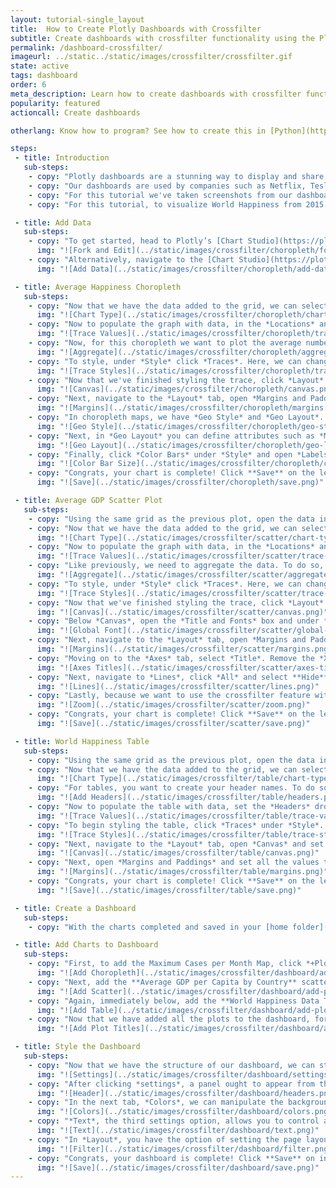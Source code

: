 ```yaml
---
layout: tutorial-single_layout
title:  How to Create Plotly Dashboards with Crossfilter
subtitle: Create dashboards with crossfilter functionality using the Plotly data visualization tool
permalink: /dashboard-crossfilter/
imageurl: ../static../static/images/crossfilter/crossfilter.gif
state: active
tags: dashboard
order: 6
meta_description: Learn how to create dashboards with crossfilter functionality using the Plotly dashboard tool.
popularity: featured
actioncall: Create dashboards

otherlang: Know how to program? See how to create this in [Python](https://plot.ly/python/dashboard/) or [R](https://plot.ly/r/dashboard/). Want something more reactive check out [Dash](https://plot.ly/dash).

steps:
 - title: Introduction
   sub-steps:
    - copy: "Plotly dashboards are a stunning way to display and share your graphs. Your charts are fully interactive with publication-quality graphics, and there's nothing to download or install — it's 100% web-based."
    - copy: "Our dashboards are used by companies such as Netflix, Tesla, and Google for their customization options and features. If you too want to present your plots in a cool way, keep reading."
    - copy: "For this tutorial we've taken screenshots from our dashboard, which can be found [here](https://plot.ly/~plotly2_demo/237/untitled-dashboard/)."
    - copy: "For this tutorial, to visualize World Happiness from 2015 to 2017, we'll create three individual charts: (1) a average happiness choropleth map, (2) GDP per capita scatter plot and (3) a table to visualise the data. In the section below, we'll look at how to make each of the charts."

 - title: Add Data
   sub-steps:
    - copy: "To get started, head to Plotly’s [Chart Studio](https://plot.ly/create/) and add your data. You have the option of typing directly in the grid, uploading your file, or entering a URL of an online dataset. For this tutorial, we'll use the World Happiness Dataset from the Sustainable Development Solutions Network. To begin, simply view the [dataset](https://plot.ly/~bdun9/2521/) and click **'Fork & Edit'**. The Chart Studio ought to open and you're all set to go."
      img: "![Fork and Edit](../static/images/crossfilter/choropleth/fork-and-edit.png)"
    - copy: "Alternatively, navigate to the [Chart Studio](https://plot.ly/create/) and click **'Import'**, **'By URL'**, and then paste in the **URL** (https://raw.githubusercontent.com/bcdunbar/datasets/master/worldhappiness.csv)."
      img: "![Add Data](../static/images/crossfilter/choropleth/add-data.png)"

 - title: Average Happiness Choropleth
   sub-steps:
    - copy: "Now that we have the data added to the grid, we can select our chart type. To do so, select *Graph* on the left-hand side, then *Create*. Click *Chart Type*, and **Choropleth** from the *Maps* column."
      img: "![Chart Type](../static/images/crossfilter/choropleth/chart-type.png)"
    - copy: "Now to populate the graph with data, in the *Locations* and *Values* dropdown select **Country** and **HappinessScore**, respectively. Additionally, set **Country Names** in the *Locations Format* dropdown, **World** in the *Map Regions*, and set the *Projections* to **Distance Preserving (Equirectangular)**. You ought to note that countries aren't defined yet as we need to aggregate the data."
      img: "![Trace Values](../static/images/crossfilter/choropleth/trace-values.png)"
    - copy: "Now, for this choropleth we want to plot the average number of confirmed cases. Therefore, we need to aggregate the data. To do so, open *Aggregate*, select **Country** as the *Group By Column*, and **HappinessScore** as the *Trace*. Then, set *Z* value to **avg**."
      img: "![Aggregate](../static/images/crossfilter/choropleth/aggregate.png)"
    - copy: "To style, under *Style* click *Traces*. Here, we can change the colorscale by clicking the **yellow/blue** palette (around the 3rd from the left)."
      img: "![Trace Styles](../static/images/crossfilter/choropleth/trace-style.png)"
    - copy: "Now that we've finished styling the trace, click *Layout* to style the background, fonts, and margins. To complete the former, select *Canvas* and set **#444444** as the *Margin Color*."
      img: "![Canvas](../static/images/crossfilter/choropleth/canvas.png)"
    - copy: "Next, navigate to the *Layout* tab, open *Margins and Paddings* and set all the values to **0** to make it full width and height."
      img: "![Margins](../static/images/crossfilter/choropleth/margins.png)"
    - copy: "In choropleth maps, we have *Geo Style* and *Geo Layout*. To alter the former, select *Geo Style* and set *Land* to **Show**. Set *Color* to **#444444**. Next, set *Oceans* to **Show** and *Color* **#444444**; *Country* to **Show** and *Color* **#444444**. Lastly, *Frame* to **Hide**."
      img: "![Geo Style](../static/images/crossfilter/choropleth/geo-style.png)"
    - copy: "Next, in *Geo Layout* you can define attributes such as *Map Scope*, *Projection*, *Rotation*, *Scale*, and *Map Resolution*. In this tutorial, we'll leave it as-is."
      img: "![Geo Layout](../static/images/crossfilter/choropleth/geo-layout.png)"
    - copy: "Finally, click *Color Bars* under *Style* and open *Labels*. Here, set the *Typeface* to **Raleway** and the *Font Color* to **#FFFFFF**."
      img: "![Color Bar Size](../static/images/crossfilter/choropleth/color-bar-labels.png)"
    - copy: "Congrats, your chart is complete! Click **Save** on the left-hand side of the screen. In the pop-up, enter your filename and select either **Public** (visible to all) or **Private Link** (visible only to those who you share the link with) and hit **Save**. Since these plots are destined for a dashboard, they can't be set to private."
      img: "![Save](../static/images/crossfilter/choropleth/save.png)"

 - title: Average GDP Scatter Plot
   sub-steps:
    - copy: "Using the same grid as the previous plot, open the data in the Chart Studio."
    - copy: "Now that we have the data added to the grid, we can select our chart type. To do so, select *Graph* on the left-hand side, then *Create*. Click *Chart Type*, and **Scatter** from the *Business* column."
      img: "![Chart Type](../static/images/crossfilter/scatter/chart-type.png)"
    - copy: "Now to populate the graph with data, in the *Locations* and *Values* dropdown select **Country** and **Economy_GDP_per_Capita**, respectively. Additionally, set **HappinessScore** in the *Size* and *Color* dropdowns."
      img: "![Trace Values](../static/images/crossfilter/scatter/trace-value.png)"
    - copy: "Like previously, we need to aggregate the data. To do so, open *Aggregate*, select **Country** as the *Group By Column*, and **Economy_GDP_per_Capita** as the *Trace*. Then, set *Y*, *Marker Size* and *Marker Color* to **avg**."
      img: "![Aggregate](../static/images/crossfilter/scatter/aggregate.png)"
    - copy: "To style, under *Style* click *Traces*. Here, we can change the colorscale by clicking the **blue/yellow** palette (around the 3rd from the left)."
      img: "![Trace Styles](../static/images/crossfilter/scatter/trace-styles.png)"
    - copy: "Now that we've finished styling the trace, click *Layout* to style the background, fonts, and margins. To complete the former, select *Canvas* and set **#444444** as the *Margin Color*."
      img: "![Canvas](../static/images/crossfilter/scatter/canvas.png)"
    - copy: "Below *Canvas*, open the *Title and Fonts* box and under *Global Font*, set *Typeface* to **Raleway**, *Font Size* to **12**, and *Font Color* to **#FFFFFF**."
      img: "![Global Font](../static/images/crossfilter/scatter/global-font.png)"
    - copy: "Next, navigate to the *Layout* tab, open *Margins and Paddings* and set the values to **10**, **120**, **80** and **0**, respectively."
      img: "![Margins](../static/images/crossfilter/scatter/margins.png)"
    - copy: "Moving on to the *Axes* tab, select *Title*. Remove the *X* title, then  click *Y* and set the title to **GDP per Capita**."
      img: "![Axes Titles](../static/images/crossfilter/scatter/axes-titles.png)"
    - copy: "Next, navigate to *Lines*, click *All* and select **Hide** for all options. This will remove all lines including grid, horizontal and zero line."
      img: "![Lines](../static/images/crossfilter/scatter/lines.png)"
    - copy: "Lastly, because we want to use the crossfilter feature with our dashboard open *Zoom* and select **Disable**."
      img: "![Zoom](../static/images/crossfilter/scatter/zoom.png)"
    - copy: "Congrats, your chart is complete! Click **Save** on the left-hand side of the screen. In the pop-up, enter your filename and select either **Public** (visible to all) or **Private Link** (visible only to those who you share the link with) and hit **Save**. Since these plots are destined for a dashboard, they can't be set to private."
      img: "![Save](../static/images/crossfilter/scatter/save.png)"

 - title: World Happiness Table
   sub-steps:
    - copy: "Using the same grid as the previous plot, open the data in the Chart Studio."
    - copy: "Now that we have the data added to the grid, we can select our chart type. To do so, select *Graph* on the left-hand side, then *Create*. Click *Chart Type*, and **Table** from the *Statistics* column."
      img: "![Chart Type](../static/images/crossfilter/table/chart-type.png)"
    - copy: "For tables, you want to create your header names. To do so, in the 1dt spare column type in the header names: **Year**, **Country**, **Happiness Rank**, **Happiness Score** and **GDP per Capita**. Lastly, rename the column to **Headers**."
      img: "![Add Headers](../static/images/crossfilter/table/headers.png)"
    - copy: "Now to populate the table with data, set the *Headers* dropwdown to **Headers**. Then, **Year**, **Country**, **Happiness Rank**, **Happiness Score** and **Economy_GDP_per_Capita** to the columns dropdown."
      img: "![Trace Values](../static/images/crossfilter/table/trace-values.png)"
    - copy: "To begin styling the table, click *Traces* under *Style*. In *Header*, set the *Fill Color* to **#444444**, *Font Color* to **#FFFFFF**, and *Border Color* to **#FFFFFF**. In *Cells*, the *Fill Color* to **#444444**, *Font Color* to **#FFFFFF**, and *Border Color* to **#FFFFFF**."
      img: "![Trace Styles](../static/images/crossfilter/table/trace-style.png)"
    - copy: "Next, navigate to the *Layout* tab, open *Canvas* and set the *Plot* and *Margin Color* to **#000000** to keep with the dark theme of the previous plots."
      img: "![Canvas](../static/images/crossfilter/table/canvas.png)"
    - copy: "Next, open *Margins and Paddings* and set all the values to **10** to make the table just shy of full width and height."
      img: "![Margins](../static/images/crossfilter/table/margins.png)"
    - copy: "Congrats, your chart is complete! Click **Save** on the left-hand side of the screen. In the pop-up, enter your filename and select either **Public** (visible to all) or **Private Link** (visible only to those who you share the link with) and hit **Save**. Since these plots are destined for a dashboard, they can't be set to private."
      img: "![Save](../static/images/crossfilter/table/save.png)"

 - title: Create a Dashboard
   sub-steps:
    - copy: "With the charts completed and saved in your [home folder](https://plot.ly/organize/home), we can now create a dashboard by simply adding these charts, adjusting the layout, and styling the dashboard before sharing and interacting. To get started with creating a dashboard, hover over the *+Create* button and select **Dashboard** from the menu. Alternatively, open this [link](https://plot.ly/dashboard/create)."

 - title: Add Charts to Dashboard
   sub-steps:
    - copy: "First, to add the Maximum Cases per Month Map, click *+Plot* in the bottom left corner of the screen. A new box ought to appear with the option to 'Add a Plot'. Click, the *'Your Files'* option and then in the pop-up select the **Average Happiness by Country** map we made earlier."
      img: "![Add Choropleth](../static/images/crossfilter/dashboard/add-plot.png)"
    - copy: "Next, add the **Average GDP per Capita by Country** scatter plot following the same process. As we are making a fairly simple and straight forward dashboard, we can just leave this plot immediate below the previous map."
      img: "![Add Scatter](../static/images/crossfilter/dashboard/add-plot2.png)"
    - copy: "Again, immediately below, add the **World Happiness Data Table**."
      img: "![Add Table](../static/images/crossfilter/dashboard/add-plot3.png)"
    - copy: "Now that we have added all the plots to the dashboard, for each plot where it says, 'Enter a title...'' insert plot titles: **Average Happiness by Country**, **Average GDP per Capita by Country** and **World Happiness Data Table** in the same order as we added the plots. Your result ought to look like below."
      img: "![Add Plot Titles](../static/images/crossfilter/dashboard/add-titles.png)"

 - title: Style the Dashboard
   sub-steps:
    - copy: "Now that we have the structure of our dashboard, we can style it. To do so, navigate to the *settings icon* directly opposite the dashboard title. When hovering you ought to see the option settings from the menu."
      img: "![Settings](../static/images/crossfilter/dashboard/settings.png)"
    - copy: "After clicking *settings*, a panel ought to appear from the right-hand side of the screen. Here, we have the option of headers, colors, text, layout, and filter. First, in *Headers*, we can set the title, add a logo, and multiple links. For this tutorial, add **World Happiness 2015-2017** to the *Title* text box. Next, let's add the Sustainable Development Solutions Network logo. We can do this by simply adding the URL for the logo PNG: **http://unsdsn.org/wp- content/themes/sdsn/assets/  img/sdsn_logo_fc.png**. Also, we can add an link to the data source by typing the text **Data Source: World Happiness Report** and then in the *URL* box, enter **http://worldhappiness.report/**."
      img: "![Header](../static/images/crossfilter/dashboard/headers.png)"
    - copy: "In the next tab, *Colors*, we can manipulate the background, borders, and text colors. As you can see, the dashboard has already added these by default. That said, keeping with our plot themes, we will set *Header Background*, *Page Background*, *Box Background*, *Box Border*, and *Box Header Background* to **#444444**. Then, set *Header Font Color* and *Box Header Font Color* to **#FFFFFF**."
      img: "![Colors](../static/images/crossfilter/dashboard/colors.png)"
    - copy: "*Text*, the third settings option, allows you to control all things text, including font color, family, and size, as well as header styles and text box styles. Again, like the Colors tab, some values are defined. However, here, we'll set the *Font Family* to **Raleway**. Make the header font larger by selecting **2.2em** in the *Header Font Size* and, additionally, change the *Header Font Weight* to **300**."
      img: "![Text](../static/images/crossfilter/dashboard/text.png)"
    - copy: "In *Layout*, you have the option of setting the page layout as either a dashboard or a report. Here, we'll leave it as the default dashboard setting. The last settings category, *Filter*, provides you with the option to enable or disable the Search Bar or the Crossfilter feature. For this tutorial, leave the *Search Bar* as-is but let’s enable the *Crossfilter* feature by selecting **Enable** (for more information about this feature see the next section)."
      img: "![Filter](../static/images/crossfilter/dashboard/filter.png)"
    - copy: "Congrats, your dashboard is complete! Click **Save** on in the bottom right-hand side of the screen. In the pop-up, enter your filename and select either **Public** (visible to all), or **Private Link** (visible only to those who you share the link with), or **Private** (visible only to you) and hit **Save**."
      img: "![Save](../static/images/crossfilter/dashboard/save.png)"
---
```

